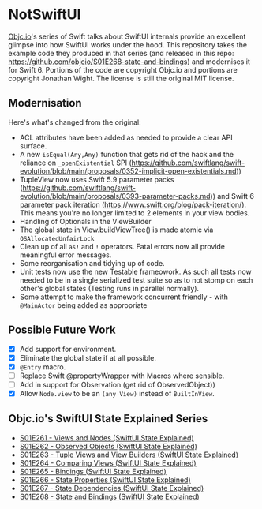 # NotSwiftUI

[Objc.io](https://www.objc.io)'s series of Swift talks about SwiftUI internals provide an excellent glimpse into how SwiftUI works under the hood. This repository takes the example code they produced in that series (and released in this repo: https://github.com/objcio/S01E268-state-and-bindings) and modernises it for Swift 6. Portions of the code are copyright Objc.io and portions are copyright Jonathan Wight. The license is still the original MIT license.

## Modernisation

Here's what's changed from the original:

- ACL attributes have been added as needed to provide a clear API surface.
- A new `isEqual(Any,Any)` function that gets rid of the hack and the reliance on `_openExistential` SPI (https://github.com/swiftlang/swift-evolution/blob/main/proposals/0352-implicit-open-existentials.md))
- TupleView now uses Swift 5.9 parameter packs (https://github.com/swiftlang/swift-evolution/blob/main/proposals/0393-parameter-packs.md)) and Swift 6 parameter pack iteration (https://www.swift.org/blog/pack-iteration/). This means you're no longer limited to 2 elements in your view bodies.
- Handling of Optionals in the ViewBuilder
- The global state in View.buildViewTree() is made atomic via `OSAllocatedUnfairLock`
- Clean up of all `as!` and `!` operators. Fatal errors now all provide meaningful error messages.
- Some reorganisation and tidying up of code.
- Unit tests now use the new Testable frameowork. As such all tests now needed to be in a single serialized test suite so as to not stomp on each other's global states (Testing runs in parallel normally).
- Some attempt to make the framework concurrent friendly - with `@MainActor` being added as appropriate

## Possible Future Work

- [X] Add support for environment.
- [X] Eliminate the global state if at all possible.
- [X] `@Entry` macro.
- [ ] Replace Swift @propertyWrapper with Macros where sensible.
- [ ] Add in support for Observation (get rid of ObservedObject))
- [X] Allow `Node.view` to be an `(any View)` instead of `BuiltInView`.

## Objc.io's SwiftUI State Explained Series

- [S01E261 - Views and Nodes (SwiftUI State Explained)](https://talk.objc.io/episodes/S01E261-views-and-nodes)
- [S01E262 - Observed Objects (SwiftUI State Explained)](https://talk.objc.io/episodes/S01E262-observed-objects)
- [S01E263 - Tuple Views and View Builders (SwiftUI State Explained)](https://talk.objc.io/episodes/S01E263-tuple-views-and-view-builders)
- [S01E264 - Comparing Views (SwiftUI State Explained)](https://talk.objc.io/episodes/S01E264-comparing-views)
- [S01E265 - Bindings (SwiftUI State Explained)](https://talk.objc.io/episodes/S01E265-bindings)
- [S01E266 - State Properties (SwiftUI State Explained)](https://talk.objc.io/episodes/S01E266-state-properties)
- [S01E267 - State Dependencies (SwiftUI State Explained)](https://talk.objc.io/episodes/S01E267-state-dependencies)
- [S01E268 - State and Bindings (SwiftUI State Explained)](https://talk.objc.io/episodes/S01E268-state-and-bindings)

